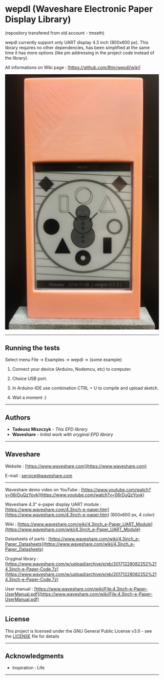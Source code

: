 # wepdl (Waveshare Electronic Paper Display Library)
(repository transfered from old account - tmseth)

wepdl currently support only UART display 4.3 inch (800x600 px). This library requires no other dependencies, has been simplified at the same time it has more options (like pin addressing in the project code instead of the library).

All informations on Wiki page : [https://github.com/8tm/wepdl/wiki]


<img src="wepdl_screen.jpg" />

---

## Running the tests

Select menu File -> Examples -> wepdl -> (some example)

1) Connect your device (Arduino, Nodemcu, etc) to computer.

2) Choice USB port.

3) In Arduino-IDE use combination CTRL + U to compile and upload sketch.

4) Wait a moment :)

---

## Authors

* **Tadeusz Miszczyk** - *This EPD library*
* **Waveshare** - *Initial work with oryginal EPD library*

---

## Waveshare

Website : [https://www.waveshare.com](https://www.waveshare.com)

E-mail : [service@waveshare.com](mailto:service@waveshare.com)

---

Waveshare demo video on YouTube : [https://www.youtube.com/watch?v=06rDuQzYovk](https://www.youtube.com/watch?v=06rDuQzYovk)

Waveshare 4.3" e-paper display UART module : [https://www.waveshare.com/4.3inch-e-paper.htm](https://www.waveshare.com/4.3inch-e-paper.htm) (800x600 px, 4 color)

Wiki :  [https://www.waveshare.com/wiki/4.3inch_e-Paper_UART_Module](https://www.waveshare.com/wiki/4.3inch_e-Paper_UART_Module)

Datasheets of parts : [https://www.waveshare.com/wiki/4.3inch_e-Paper_Datasheets](https://www.waveshare.com/wiki/4.3inch_e-Paper_Datasheets)

Oryginal library : [https://www.waveshare.com/w/upload/archive/e/eb/20171228082252%214.3inch-e-Paper-Code.7z](https://www.waveshare.com/w/upload/archive/e/eb/20171228082252%214.3inch-e-Paper-Code.7z)

User manual : [https://www.waveshare.com/wiki/File:4.3inch-e-Paper-UserManual.pdf](https://www.waveshare.com/wiki/File:4.3inch-e-Paper-UserManual.pdf)

---

## License

This project is licensed under the GNU General Public License v3.0 - see the [LICENSE](LICENSE) file for details

---

## Acknowledgments

* Inspiration : Life

---
